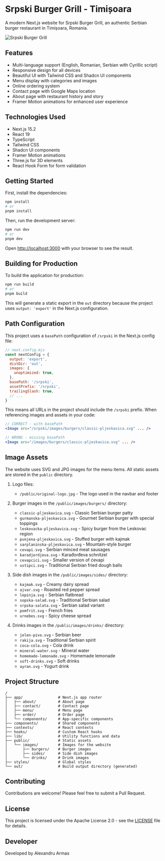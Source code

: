 # Srpski Burger Grill - Timișoara

A modern Next.js website for Srpski Burger Grill, an authentic Serbian burger restaurant in Timișoara, Romania.

![Srpski Burger Grill](/srpski/images/gif.gif)

## Features

- Multi-language support (English, Romanian, Serbian with Cyrillic script)
- Responsive design for all devices
- Beautiful UI with Tailwind CSS and Shadcn UI components
- Menu display with categories and images
- Online ordering system
- Contact page with Google Maps location
- About page with restaurant history and story
- Framer Motion animations for enhanced user experience

## Technologies Used

- Next.js 15.2
- React 19
- TypeScript
- Tailwind CSS
- Shadcn UI components
- Framer Motion animations
- Three.js for 3D elements
- React Hook Form for form validation

## Getting Started

First, install the dependencies:

```bash
npm install
# or
pnpm install
```

Then, run the development server:

```bash
npm run dev
# or
pnpm dev
```

Open [http://localhost:3000](http://localhost:3000) with your browser to see the result.

## Building for Production

To build the application for production:

```bash
npm run build
# or
pnpm build
```

This will generate a static export in the `out` directory because the project uses `output: 'export'` in the Next.js configuration.

## Path Configuration

This project uses a `basePath` configuration of `/srpski` in the Next.js config file:

```javascript
// next.config.mjs
const nextConfig = {
  output: 'export',
  distDir: 'out',
  images: {
    unoptimized: true,
  },
  basePath: '/srpski',
  assetPrefix: '/srpski',
  trailingSlash: true,
  // ...
}
```

This means all URLs in the project should include the `/srpski` prefix. When referencing images and assets in your code:

```jsx
// CORRECT - with basePath
<Image src="/srpski/images/burgers/classic-pljeskavica.svg" ... />

// WRONG - missing basePath
<Image src="/images/burgers/classic-pljeskavica.svg" ... />
```

## Image Assets

The website uses SVG and JPG images for the menu items. All static assets are stored in the `public` directory.

1. Logo files:
   - `/public/original-logo.jpg` - The logo used in the navbar and footer

2. Burger images in the `/public/images/burgers/` directory:
   - `classic-pljeskavica.svg` - Classic Serbian burger patty
   - `gurmanska-pljeskavica.svg` - Gourmet Serbian burger with special toppings
   - `leskovacka-pljeskavica.svg` - Spicy burger from the Leskovac region
   - `punjena-pljeskavica.svg` - Stuffed burger with kajmak
   - `sarplaninska-pljeskavica.svg` - Mountain-style burger
   - `cevapi.svg` - Serbian minced meat sausages
   - `karadjordjeva.svg` - Karađorđeva schnitzel
   - `cevapcici.svg` - Smaller version of ćevapi
   - `ustipci.svg` - Traditional Serbian fried dough balls

3. Side dish images in the `/public/images/sides/` directory:
   - `kajmak.svg` - Creamy dairy spread
   - `ajvar.svg` - Roasted red pepper spread
   - `lepinja.svg` - Serbian flatbread
   - `sopska-salad.svg` - Traditional Serbian salad
   - `srpska-salata.svg` - Serbian salad variant
   - `pomfrit.svg` - French fries
   - `urnebes.svg` - Spicy cheese spread

4. Drinks images in the `/public/images/drinks/` directory:
   - `jelen-pivo.svg` - Serbian beer
   - `rakija.svg` - Traditional Serbian spirit
   - `coca-cola.svg` - Cola drink
   - `mineral-water.svg` - Mineral water
   - `homemade-lemonade.svg` - Homemade lemonade
   - `soft-drinks.svg` - Soft drinks
   - `ayran.svg` - Yogurt drink

## Project Structure

```
/
├── app/                # Next.js app router
│   ├── about/          # About page
│   ├── contact/        # Contact page
│   ├── menu/           # Menu page
│   ├── order/          # Order page
│   └── components/     # App-specific components
├── components/         # Shared components
├── contexts/           # React contexts
├── hooks/              # Custom React hooks
├── lib/                # Utility functions and data
├── public/             # Static assets
│   └── images/         # Images for the website
│       ├── burgers/    # Burger images
│       ├── sides/      # Side dish images
│       └── drinks/     # Drink images
├── styles/             # Global styles
└── out/                # Build output directory (generated)
```

## Contributing

Contributions are welcome! Please feel free to submit a Pull Request.

## License

This project is licensed under the Apache License 2.0 - see the [LICENSE](license.js) file for details.

## Developer

Developed by Alexandru Armas
